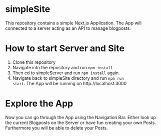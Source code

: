 # simpleSite
This repository contains a simple Next.js Application. The App will connected to a server acting as an API to manage blogposts.


# How to start Server and Site
1. Clone this repository
2. Navigate into the repository and run <code>npm install</code>
3. Then cd to simpleServer and run <code>npm install</code> again.
4. Navigate back to simpleSite directory and run <code>npm run start</code>.
The App will be running on <link>http://localhost:3000</link>

# Explore the App
Now you can go through the App using the Navigation Bar. Either look up the current Blogposts on the Server or have fun creating your own Posts. Furthermore you will be able to delete your Posts.
